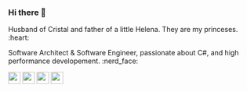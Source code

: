 ### Hi there 👋
<p>Husband of Cristal and father of a little Helena. They are my princeses. :heart:</p>
<p>Software Architect & Software Engineer, passionate about C#, and high performance developement. :nerd_face: </p>
<p>
<a href="https://twitter.com/juniorporfirio" target="_blank"><img src="https://img.shields.io/badge/twitter-%231DA1F2.svg?&style=for-the-badge&logo=twitter&logoColor=white" height=25></a> 
<a href="https://medium.com/@juniorporfirio" target="_blank"><img src="https://img.shields.io/badge/medium-%2312100E.svg?&style=for-the-badge&logo=medium&logoColor=white" height=25></a> 
<a href="https://dev.to/juniorporfirio" target="_blank"><img src="https://img.shields.io/badge/DEV.TO-%230A0A0A.svg?&style=for-the-badge&logo=dev-dot-to&logoColor=white" height=25></a>
<a href="https://YouTube.com/juniorporfirio" target="_blank"><img src="https://img.shields.io/badge/-YouTube-red?&style=for-the-badge&logo=youtube&logoColor=white" height=25></a>
</p>
